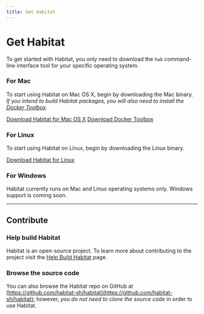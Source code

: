 ```yaml
---
title: Get Habitat
---
```


# Get Habitat
To get started with Habitat, you only need to download the `hab` command-line interface tool for your specific operating system.

### For Mac
To start using Habitat on Mac OS X, begin by downloading the Mac binary.<br>
_If you intend to build Habitat packages, you will also need to install the [Docker Toolbox](https://www.docker.com/products/docker-toolbox)._

<a class="button" href="">Download Habitat for Mac OS X</a>
<a class="button secondary" href="https://www.docker.com/products/docker-toolbox">Download Docker Toolbox</a>

### For Linux
To start using Habitat on Linux, begin by downloading the Linux binary.

<a class="button" href="">Download Habitat for Linux</a>

### For Windows
Habitat currently runs on Mac and Linux operating systems only. Windows support is coming soon.

<hr>

## Contribute

### Help build Habitat
Habitat is an open-source project. To learn more about contributing to the project visit the [Help Build Habitat](/docs/contribute-help-build) page.

### Browse the source code
You can also browse the Habitat repo on GitHub at [https://github.com/habitat-sh/habitat](https://github.com/habitat-sh/habitat); however, _you do not need to clone the source code_ in order to use Habitat.
